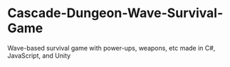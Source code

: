 # Cascade-Dungeon-Wave-Survival-Game
Wave-based survival game with power-ups, weapons, etc made in C#, JavaScript, and Unity
